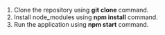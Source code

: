 1. Clone the repository using **git clone <URL>** command.
2. Install node_modules using **npm install** command.
3. Run the application using **npm start** command.
